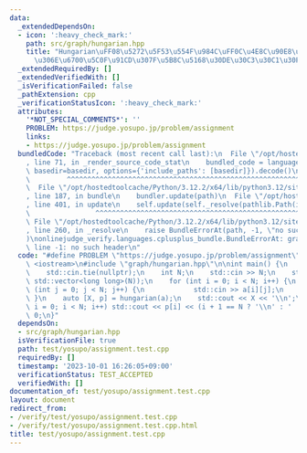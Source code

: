 ```yaml
---
data:
  _extendedDependsOn:
  - icon: ':heavy_check_mark:'
    path: src/graph/hungarian.hpp
    title: "Hungarian\uFF08\u5272\u5F53\u554F\u984C\uFF0C\u4E8C\u90E8\u30B0\u30E9\u30D5\
      \u306E\u6700\u5C0F\u91CD\u307F\u5B8C\u5168\u30DE\u30C3\u30C1\u30F3\u30B0\uFF09"
  _extendedRequiredBy: []
  _extendedVerifiedWith: []
  _isVerificationFailed: false
  _pathExtension: cpp
  _verificationStatusIcon: ':heavy_check_mark:'
  attributes:
    '*NOT_SPECIAL_COMMENTS*': ''
    PROBLEM: https://judge.yosupo.jp/problem/assignment
    links:
    - https://judge.yosupo.jp/problem/assignment
  bundledCode: "Traceback (most recent call last):\n  File \"/opt/hostedtoolcache/Python/3.12.2/x64/lib/python3.12/site-packages/onlinejudge_verify/documentation/build.py\"\
    , line 71, in _render_source_code_stat\n    bundled_code = language.bundle(stat.path,\
    \ basedir=basedir, options={'include_paths': [basedir]}).decode()\n          \
    \         ^^^^^^^^^^^^^^^^^^^^^^^^^^^^^^^^^^^^^^^^^^^^^^^^^^^^^^^^^^^^^^^^^^^^^^^^^^^^^^^^^\n\
    \  File \"/opt/hostedtoolcache/Python/3.12.2/x64/lib/python3.12/site-packages/onlinejudge_verify/languages/cplusplus.py\"\
    , line 187, in bundle\n    bundler.update(path)\n  File \"/opt/hostedtoolcache/Python/3.12.2/x64/lib/python3.12/site-packages/onlinejudge_verify/languages/cplusplus_bundle.py\"\
    , line 401, in update\n    self.update(self._resolve(pathlib.Path(included), included_from=path))\n\
    \                ^^^^^^^^^^^^^^^^^^^^^^^^^^^^^^^^^^^^^^^^^^^^^^^^^^^^^^^^^\n \
    \ File \"/opt/hostedtoolcache/Python/3.12.2/x64/lib/python3.12/site-packages/onlinejudge_verify/languages/cplusplus_bundle.py\"\
    , line 260, in _resolve\n    raise BundleErrorAt(path, -1, \"no such header\"\
    )\nonlinejudge_verify.languages.cplusplus_bundle.BundleErrorAt: graph/hungarian.hpp:\
    \ line -1: no such header\n"
  code: "#define PROBLEM \"https://judge.yosupo.jp/problem/assignment\"\n\n#include\
    \ <iostream>\n#include \"graph/hungarian.hpp\"\n\nint main() {\n    std::ios::sync_with_stdio(false);\n\
    \    std::cin.tie(nullptr);\n    int N;\n    std::cin >> N;\n    std::vector a(N,\
    \ std::vector<long long>(N));\n    for (int i = 0; i < N; i++) {\n        for\
    \ (int j = 0; j < N; j++) {\n            std::cin >> a[i][j];\n        }\n   \
    \ }\n    auto [X, p] = hungarian(a);\n    std::cout << X << '\\n';\n    for (int\
    \ i = 0; i < N; i++) std::cout << p[i] << (i + 1 == N ? '\\n' : ' ');\n    return\
    \ 0;\n}"
  dependsOn:
  - src/graph/hungarian.hpp
  isVerificationFile: true
  path: test/yosupo/assignment.test.cpp
  requiredBy: []
  timestamp: '2023-10-01 16:26:05+09:00'
  verificationStatus: TEST_ACCEPTED
  verifiedWith: []
documentation_of: test/yosupo/assignment.test.cpp
layout: document
redirect_from:
- /verify/test/yosupo/assignment.test.cpp
- /verify/test/yosupo/assignment.test.cpp.html
title: test/yosupo/assignment.test.cpp
---
```

